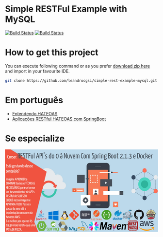 # Simple RESTFul Example with MySQL

[![Build Status](https://travis-ci.org/leandrocgsi/simple-rest-example-mysql.svg?branch=master)](https://travis-ci.org/leandrocgsi/simple-rest-example-mysql)
[![Build Status](https://circleci.com/gh/leandrocgsi/simple-rest-example-mysql.svg?&style=shield)](https://circleci.com/gh/leandrocgsi/simple-rest-example-mysql/)

# How to get this project

You can execute following command or as you prefer [download zip here](https://github.com/leandrocgsi/simple-rest-example-mysql/archive/master.zip) and import in your favourite IDE.

```sh
git clone https://github.com/leandrocgsi/simple-rest-example-mysql.git
```

# Em português

* [Entendendo HATEOAS](http://www.semeru.com.br/blog/entendendo_hateoas/)
* [Aplicações RESTful HATEOAS com SpringBoot](http://www.semeru.com.br/blog/aplicacoes-restfull-hateoas-com-springboot/)

# Se especialize


[<img src="https://github.com/leandrocgsi/SpringBootPlayground/blob/master/Images/banner_blog_udemy_course_sring_boot.jpg?raw=true">](https://www.udemy.com/restful-apis-do-0-a-nuvem-com-springboot-e-docker/?couponCode=GTHB_REPOS_SALE2019)
